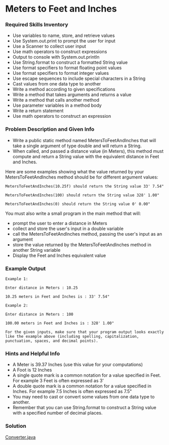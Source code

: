 # Meters to Feet and Inches 

### Required Skills Inventory

* Use variables to name, store, and retrieve values
* Use System.out.print to prompt the user for input
* Use a Scanner to collect user input
* Use math operators to construct expressions
* Output to console with System.out.println
* Use String.format to construct a formatted String value
* Use format specifiers to format floating point values
* Use format specifiers to format integer values
* Use escape sequences to include special characters in a String
* Cast values from one data type to another
* Write a method according to given specifications
* Write a method that takes arguments and returns a value
* Write a method that calls another method
* Use parameter variables in a method body
* Write a return statement
* Use math operators to construct an expression

### Problem Description and Given Info

* Write a public static method named MetersToFeetAndInches that will take a single argument of type double and will return a String. 
* When called, and passed a distance value (in Meters), this method must compute and return a String value with the equivalent distance in Feet and Inches.

Here are some examples showing what the value returned by your MetersToFeetAndInches method should be for different argument values:

    MetersToFeetAndInches(10.25f) should return the String value 33' 7.54"
    
    MetersToFeetAndInches(100) should return the String value 328' 1.00"
    
    MetersToFeetAndInches(0) should return the String value 0' 0.00"

You must also write a small program in the main method that will:

* prompt the user to enter a distance in Meters
* collect and store the user's input in a double variable
* call the MetersToFeetAndInches method, passing the user's input as an argument
* store the value returned by the MetersToFeetAndInches method in another String variable
* Display the Feet and Inches equivalent value 

### Example Output

    Example 1:

    Enter distance in Meters : 10.25

    10.25 meters in Feet and Inches is : 33' 7.54"
    
    Example 2:

    Enter distance in Meters : 100

    100.00 meters in Feet and Inches is : 328' 1.00"
    
    For the given inputs, make sure that your program output looks exactly like the example above (including spelling, capitalization, punctuation, spaces, and decimal points).

### Hints and Helpful Info

* A Meter is 39.37 Inches (use this value for your computations)
* A Foot is 12 Inches
* A single quote mark is a common notation for a value specified in Feet. For example 3 Feet is often expressed as 3'
* A double quote mark is a common notation for a value specified in Inches. For example 7.5 Inches is often expressed as 7.5"
* You may need to cast or convert some values from one data type to another.
* Remember that you can use String.format to construct a String value with a specified number of decimal places.

### Solution 

[Converter.java](https://github.com/Mun-Min/Java_OOP/blob/main/Projects_01/Meters_to_Feet_and_Inches/Converter.java)
